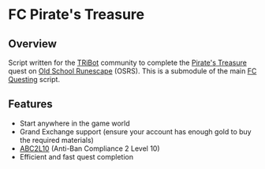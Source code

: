 # FC Pirate's Treasure

## Overview
Script written for the [TRiBot](https://tribot.org/forums/) community to complete the [Pirate's Treasure](http://oldschoolrunescape.wikia.com/wiki/Pirate's_Treasure) quest on
[Old School Runescape](https://oldschool.runescape.com/) (OSRS). This is a submodule of the main [FC Questing](https://github.com/fmorris2/fc-questing) script.

## Features
- Start anywhere in the game world
- Grand Exchange support (ensure your account has enough gold to buy the required materials)
- [ABC2L10](https://tribot.org/forums/topic/60719-tribot-release-9300_0-abc2/) (Anti-Ban Compliance 2 Level 10)
- Efficient and fast quest completion
